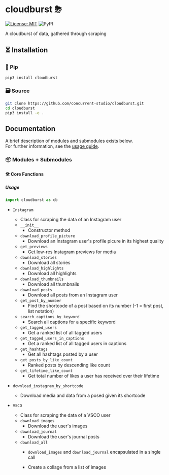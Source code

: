 # cloudburst ⛈
[![License: MIT](https://img.shields.io/badge/License-MIT-yellow.svg)](https://opensource.org/licenses/MIT) ![PyPI](https://img.shields.io/pypi/v/cloudburst)

A cloudburst of data, gathered through scraping 


## ⏳ Installation
### 🐍 Pip
```bash
pip3 install cloudburst
```

### 🗃 Source
```bash
git clone https://github.com/concurrent-studio/cloudburst.git
cd cloudburst
pip3 install -e .
```

## Documentation 
A brief description of modules and submodules exists below.  
For further information, see the [usage guide](https://concurrent-studio.github.io/cloudburst/).

### 📦 Modules + Submodules
#### 🛠 Core Functions
##### Usage
```python
import cloudburst as cb
```

- `Instagram`
    - Class for scraping the data of an Instagram user
    - `__init__`
        - Constructor method
    - `download_profile_picture`
        - Download an Instagram user's profile picure in its highest quality
    - `get_previews`
        - Get low-res Instagram previews for media
    - `download_stories`
        - Download all stories
    - `download_highlights`
        - Download all highlights
    - `download_thumbnails`
        - Download all thumbnails
    - `download_posts`
        - Download all posts from an Instagram user
    - `get_post_by_number`
        - Find the shortcode of a post based on its number (-1 = first post, list notation)
    - `search_captions_by_keyword`
        - Search all captions for a specific keyword
    - `get_tagged_users` 
        - Get a ranked list of all tagged users
    - `get_tagged_users_in_captions` 
        - Get a ranked list of all tagged users in captions
    - `get_hashtags`
        - Get all hashtags posted by a user
    - `get_posts_by_like_count`
        - Ranked posts by descending like count
    - `get_lifetime_like_count`
        - Get total number of likes a user has received over their lifetime
    
- `download_instagram_by_shortcode`
    - Download media and data from a posed given its shortcode 

- `VSCO`
    - Class for scraping the data of a VSCO user
    - `download_images`
        - Download the user's images
    - `download_journal`
        - Download the user's journal posts
    - `download_all`
        - `download_images` and `download_journal` encapsulated in a single call

       - Create a collage from a list of images

